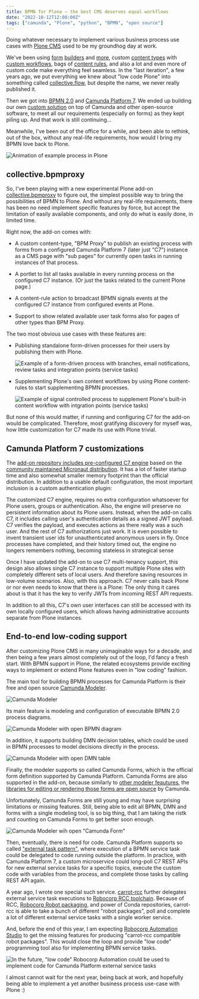 ```yaml
---
title: BPMN for Plone – the best CMS deserves equal workflows
date: "2022-10-12T12:00:00Z"
tags: ["camunda", "Plone", "python", "BPMN", "open source"]
---
```


Doing whatever necessary to implement various business process use cases with [Plone CMS](https://plone.org) used to be my groundhog day at work.

We've been using [form](https://docs.plone.org/develop/plone/forms/ploneformgen.html) [builders](https://github.com/collective/collective.easyform) and [more](https://github.com/plomino/Plomino), custom [content types](https://training.plone.org/5/ttw/dexterity.html) with [custom workflows](https://training.plone.org/5/workflow/index.html), bags of [content rules](https://docs.plone.org/working-with-content/managing-content/contentrules.html), and also a lot and even more of custom code make everything feel seamless. In the "last iteration", a few years ago, we put everything we knew about "low code Plone" into something called [collective.flow](https://www.slideshare.net/rioksane/workflows-and-plone-case-supervisiondoc), but despite the name, we never really published it.

Then we got into [BPMN 2.0](https://camunda.com/bpmn/reference/) and [Camunda Platform 7](https://camunda.com/download/). We ended up building our own [custom solution](../../../2020/05/vasara-bpm-open-source-mashup) on top of Camunda and other open-source software, to meet all our requirements (especially on forms) as they kept piling up. And that work is still continuing...

Meanwhile, I've been out of the office for a while, and been able to rethink, out of the box, without any real-life requirements, how would I bring my BPMN love back to Plone.

![Animation of example process in Plone](./request-for-quote.gif)


collective.bpmproxy
-------------------

So, I've been playing with a new experimental Plone add-on [collective.bpmproxy](https://github.com/datakurre/collective.bpmproxy) to figure out, the simplest possible way to bring the possibilities of BPMN to Plone. And without any real-life requirements, there has been no need implement specific features by force, but accept the limitation of easily available components, and only do what is easily done, in limited time.

Right now, the add-on comes with:

* A custom content-type, "BPM Proxy" to publish an existing process with forms from a configured Camunda Platform 7 (later just "C7") instance as a CMS page with "sub pages" for currently open tasks in running instances of that process.

* A portlet to list all tasks available in every running process on the configured C7 instance. (Or just the tasks related to the current Plone page.)

* A content-rule action to broadcast BPMN signals events at the configured C7 instance from configured events at Plone.

* Support to show related available user task forms also for pages of other types than BPM Proxy.

The two most obvious use cases with these features are:

* Publishing standalone form-driven processes for their users by publishing them with Plone.

  ![Example of a form-driven process with branches, email notifications, review tasks and integration points (service tasks)](./form-driven-example.png)

* Supplementing Plone's own content workflows by using Plone content-rules to start supplementing BPMN processes.

  ![Example of signal controlled process to supplement Plone's built-in content workflow with intgration points (service tasks)](./signal-driven-example.png)

But none of this would matter, if running and configuring C7 for the add-on would be complicated. Therefore, most gratifying discovery for myself was, how little customization for C7 made its use with Plone trivial.


Camunda Platform 7 customizations
---------------------------------

The [add-on repository includes pre-configured C7 engine](https://github.com/datakurre/collective.bpmproxy/tree/master/camunda) based on the [community maintained Micronaut distribution](https://github.com/camunda-community-hub/micronaut-camunda-platform-7). It has a lot of faster startup time and also somewhat smaller memory footprint than the official distribution. In addition to a usable default configuration, the most important inclusion is a custom authentication plugin:

The customized C7 engine, requires no extra configuration whatsoever for Plone users, groups or authentication. Also, the engine will preserve no persistent information about its Plone users. Instead, when the add-on calls C7, it includes calling user's authentication details as a signed JWT payload. C7 verifies the payload, and executes actions as there really was a such user. And the rest of C7 authorizations just work. It is even possible to invent transient user ids for unauthenticated anonymous users in fly. Once processes have completed, and their history timed out, the engine no longers remembers nothing, becoming stateless in strategical sense

Once I have updated the add-on to use C7 multi-tenancy support, this design also allows single C7 instance to support multiple Plone sites with completely different sets of local users. And therefore saving resources in low-volume scenarios. Also, with this approach. C7 never calls back Plone or nor even needs to know that there is a Plone: The only thing it cares about is that it has the key to verify JWTs from incoming REST API requests.

In addition to all this, C7's own user interfaces can still be accessed with its own locally configured users, which allows having administrative accounts separate from Plone instances.


End-to-end low-coding support
-----------------------------

After customizing Plone CMS in many unimaginable ways for a decade, and then being a few years almost completely out of the loop, I'd fancy a fresh start. With BPMN support in Plone, the related ecosystems provide exciting ways to implement or extend Plone features even in "low coding" fashion.

The main tool for building BPMN processes for Camunda Platform is their free and open source [Camunda Modeler](https://github.com/camunda/camunda-modeler).

![Camunda Modeler](./modeler-welcome.png)

Its main feature is modeling and configuration of executable BPMN 2.0 process diagrams.

![Camunda Modeler with open BPMN diagram](./modeler-bpmn.png)

In addition, it supports building DMN decision tables, which could be used in BPMN processes to model decisions directly in the process.

![Camunda Modeler with open DMN table](./modeler-dmn.png)

Finally, the modeler supports so called Camunda Forms, which is the official form definition supported by Camunda Platform. Camunda Forms are also supported in the add-on, because similarly to [other modeler feautures](https://bpmn.io/https://bpmn.io/), the [libraries for editing or rendering those forms are open source](https://github.com/bpmn-io/form-js) by Camunda.

Unfortunately, Camunda Forms are still young and may have surprising limitations or missing features. Still, being able to edit all BPMN, DMN and forms with a single modeling tool, is so big thing, that I am taking the ristk and counting on Camunda Forms to get better soon enough.

![Camunda Modeler wih open "Camunda Form"](./modeler-form.png)

Then, eventually, there is need for code. Camunda Platform supports so called ["external task pattern"](https://docs.camunda.io/docs/components/best-practices/development/invoking-services-from-the-process-c7/), where execution of a BPMN service task could be delegated to code running outside the platform. In practice, with Camunda Platform 7, a custom microservice could long-poll C7 REST APIs for new external service tasks for a specific topics, execute the custom code with variables from the process, and complete those tasks by calling REST API again.

A year ago, I wrote one special such service. [carrot-rcc](../../../2021/08/carrot-rcc) further delegates external service task executions to [Robocorp RCC toolchain](https://robocorp.com/docs/rcc/overview). Because of RCC, [Robocorp Robot packaging](https://robocorp.com/docs/rcc/overview), and power of Conda repositories, carrot-rcc is able to take a bunch of different "robot packages", poll and complete a lot of different external service tasks with a single worker service.

And, before the end of this year, I am expecting [Robocorp Automation Studio](https://robocorp.com/products/automation-studio) to get the missing features for producing "carrot-rcc compatible robot packages". This would close the loop and provide "low code" programming tool also for implementing BPMN service tasks.

![In the future, "low code" Robocorp Automation could be used to implement code for Camunda Platform external service tasks](./rpa-studio.png)

I almost cannot wait for the next year, being back at work, and hopefully being able to implement a yet another business process use-case with Plone :)
